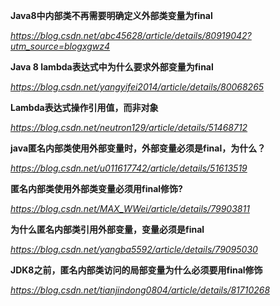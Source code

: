 **Java8中内部类不再需要明确定义外部类变量为final**

*https://blog.csdn.net/abc45628/article/details/80919042?utm_source=blogxgwz4*



**Java 8 lambda表达式中为什么要求外部变量为final**

*https://blog.csdn.net/yangyifei2014/article/details/80068265*



**Lambda表达式操作引用值，而非对象**

*https://blog.csdn.net/neutron129/article/details/51468712*



**java匿名内部类使用外部变量时，外部变量必须是final，为什么？**

*https://blog.csdn.net/u011617742/article/details/51613519*



**匿名内部类使用外部类变量必须用final修饰?**

*https://blog.csdn.net/MAX_WWei/article/details/79903811*



**为什么匿名内部类引用外部变量，变量必须是final**

*https://blog.csdn.net/yangba5592/article/details/79095030*



**JDK8之前，匿名内部类访问的局部变量为什么必须要用final修饰**

*https://blog.csdn.net/tianjindong0804/article/details/81710268*